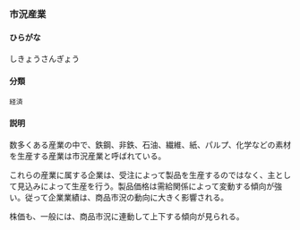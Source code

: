 <div style="display:none;">

## [あ行](securities-terms?id=あ行)
## [か行](securities-terms?id=か行)
## [さ行](securities-terms?id=さ行)

</div>

### 市況産業

#### ひらがな

しきょうさんぎょう

#### 分類

`経済`

#### 説明

数多くある産業の中で、鉄鋼、非鉄、石油、繊維、紙、パルプ、化学などの素材を生産する産業は市況産業と呼ばれている。
これらの産業に属する企業は、受注によって製品を生産するのではなく、主として見込みによって生産を行う。製品価格は需給関係によって変動する傾向が強い。従って企業業績は、商品市況の動向に大きく影響される。
株価も、一般には、商品市況に連動して上下する傾向が見られる。

<div style="display:none;">

## [た行](securities-terms?id=た行)
## [な行](securities-terms?id=な行)
## [は行](securities-terms?id=は行)
## [ま行](securities-terms?id=ま行)
## [や行](securities-terms?id=や行)
## [ら行](securities-terms?id=ら行)
## [わ行](securities-terms?id=わ行)
## [英数字・記号](securities-terms?id=英数字・記号)

</div>

